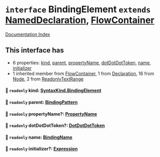 # `interface` BindingElement `extends` [NamedDeclaration](../interface.NamedDeclaration/README.md), [FlowContainer](../interface.FlowContainer/README.md)

[Documentation Index](../README.md)

## This interface has

- 6 properties:
[kind](#-readonly-kind-syntaxkindbindingelement),
[parent](#-readonly-parent-bindingpattern),
[propertyName](#-readonly-propertyname-propertyname),
[dotDotDotToken](#-readonly-dotdotdottoken-dotdotdottoken),
[name](#-readonly-name-bindingname),
[initializer](#-readonly-initializer-expression)
- 1 inherited member from [FlowContainer](../interface.FlowContainer/README.md), 1 from [Declaration](../interface.Declaration/README.md), 16 from [Node](../interface.Node/README.md), 2 from [ReadonlyTextRange](../interface.ReadonlyTextRange/README.md)


#### 📄 `readonly` kind: [SyntaxKind.BindingElement](../enum.SyntaxKind/README.md#bindingelement--209)



#### 📄 `readonly` parent: [BindingPattern](../type.BindingPattern/README.md)



#### 📄 `readonly` propertyName?: [PropertyName](../type.PropertyName/README.md)



#### 📄 `readonly` dotDotDotToken?: [DotDotDotToken](../type.DotDotDotToken/README.md)



#### 📄 `readonly` name: [BindingName](../type.BindingName/README.md)



#### 📄 `readonly` initializer?: [Expression](../interface.Expression/README.md)




